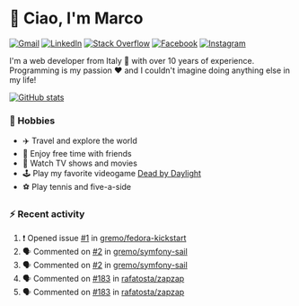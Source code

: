 # 👋 Ciao, I'm Marco

[![Gmail](https://img.shields.io/badge/Gmail-%23BB001B?style=flat-square&logo=gmail&logoColor=white)](mailto:gremo1982@gmail.com)
[![LinkedIn](https://img.shields.io/badge/LinkedIn-%230e76a8?style=flat-square&logo=linkedin)](https://www.linkedin.com/in/marco-polichetti)
[![Stack Overflow](https://img.shields.io/stackexchange/stackoverflow/r/220180?style=flat&logo=stackoverflow&label=Stack%20Overflow&color=%23F47F24)](https://stackoverflow.com/users/220180)
[![Facebook](https://img.shields.io/badge/-Facebook-%234267B2?style=flat-square&logo=facebook&logoColor=white)](https://www.facebook.com/marco.poliketti)
[![Instagram](https://img.shields.io/badge/-Instagram-%23C13584?style=flat-square&logo=instagram&logoColor=white)](https://www.instagram.com/marco.gremo)

I'm a web developer from Italy 🍕 with over 10 years of experience. Programming is my passion ❤️ and I couldn't imagine doing anything else in my life!

[![GitHub stats](https://github-readme-stats.vercel.app/api?username=gremo&show_icons=true&rank_icon=github&theme=transparent)](https://github.com/anuraghazra/github-readme-stats)

### 📅 Hobbies

- ✈️ Travel and explore the world
- 🍻 Enjoy free time with friends
- 🎥 Watch TV shows and movies
- 🕹️ Play my favorite videogame [Dead by Daylight](https://deadbydaylight.com)
- ⚽ Play tennis and five-a-side

### ⚡ Recent activity

<!--START_SECTION:activity-->
1. ❗ Opened issue [#1](https://github.com/gremo/fedora-kickstart/issues/1) in [gremo/fedora-kickstart](https://github.com/gremo/fedora-kickstart)
2. 🗣 Commented on [#2](https://github.com/gremo/symfony-sail/issues/2#issuecomment-1736990008) in [gremo/symfony-sail](https://github.com/gremo/symfony-sail)
3. 🗣 Commented on [#2](https://github.com/gremo/symfony-sail/issues/2#issuecomment-1736291893) in [gremo/symfony-sail](https://github.com/gremo/symfony-sail)
4. 🗣 Commented on [#183](https://github.com/rafatosta/zapzap/issues/183#issuecomment-1736222975) in [rafatosta/zapzap](https://github.com/rafatosta/zapzap)
5. 🗣 Commented on [#183](https://github.com/rafatosta/zapzap/issues/183#issuecomment-1736072143) in [rafatosta/zapzap](https://github.com/rafatosta/zapzap)
<!--END_SECTION:activity-->
